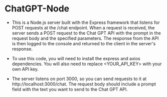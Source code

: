 # ChatGPT-Node

- This is a Node.js server built with the Express framework that listens for POST requests at the /chat endpoint. When a request is received, the server sends a POST request to the Chat GPT API with the prompt in the request body and the specified parameters. The response from the API is then logged to the console and returned to the client in the server's response.

- To use this code, you will need to install the express and axios dependencies. You will also need to replace <YOUR_API_KEY> with your own API key.

- The server listens on port 3000, so you can send requests to it at http://localhost:3000/chat. The request body should include a prompt field with the text you want to send to the Chat GPT API.
